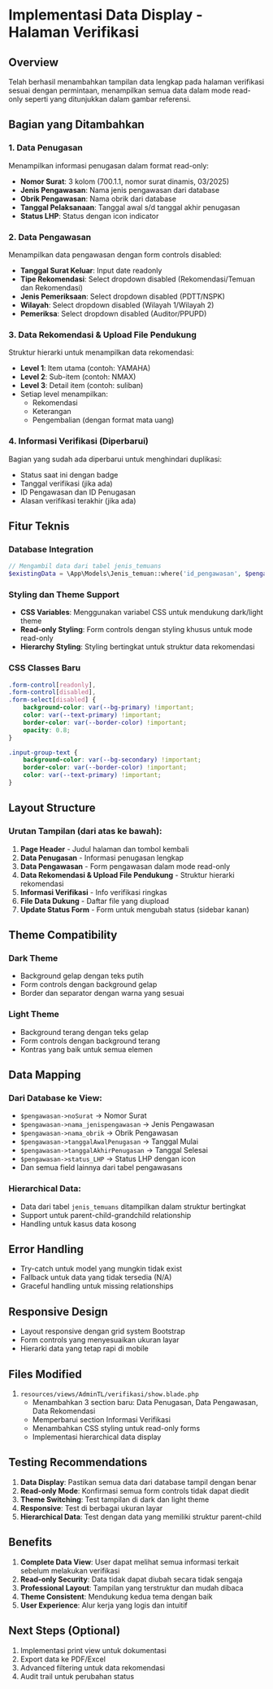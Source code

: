 # Implementasi Data Display - Halaman Verifikasi

## Overview
Telah berhasil menambahkan tampilan data lengkap pada halaman verifikasi sesuai dengan permintaan, menampilkan semua data dalam mode read-only seperti yang ditunjukkan dalam gambar referensi.

## Bagian yang Ditambahkan

### 1. **Data Penugasan**
Menampilkan informasi penugasan dalam format read-only:
- **Nomor Surat**: 3 kolom (700.1.1, nomor surat dinamis, 03/2025)
- **Jenis Pengawasan**: Nama jenis pengawasan dari database
- **Obrik Pengawasan**: Nama obrik dari database  
- **Tanggal Pelaksanaan**: Tanggal awal s/d tanggal akhir penugasan
- **Status LHP**: Status dengan icon indicator

### 2. **Data Pengawasan**
Menampilkan data pengawasan dengan form controls disabled:
- **Tanggal Surat Keluar**: Input date readonly
- **Tipe Rekomendasi**: Select dropdown disabled (Rekomendasi/Temuan dan Rekomendasi)
- **Jenis Pemeriksaan**: Select dropdown disabled (PDTT/NSPK)
- **Wilayah**: Select dropdown disabled (Wilayah 1/Wilayah 2)
- **Pemeriksa**: Select dropdown disabled (Auditor/PPUPD)

### 3. **Data Rekomendasi & Upload File Pendukung**
Struktur hierarki untuk menampilkan data rekomendasi:
- **Level 1**: Item utama (contoh: YAMAHA)
- **Level 2**: Sub-item (contoh: NMAX)
- **Level 3**: Detail item (contoh: suliban)
- Setiap level menampilkan:
  - Rekomendasi
  - Keterangan
  - Pengembalian (dengan format mata uang)

### 4. **Informasi Verifikasi** (Diperbarui)
Bagian yang sudah ada diperbarui untuk menghindari duplikasi:
- Status saat ini dengan badge
- Tanggal verifikasi (jika ada)
- ID Pengawasan dan ID Penugasan
- Alasan verifikasi terakhir (jika ada)

## Fitur Teknis

### Database Integration
```php
// Mengambil data dari tabel jenis_temuans
$existingData = \App\Models\Jenis_temuan::where('id_pengawasan', $pengawasan->id)->get();
```

### Styling dan Theme Support
- **CSS Variables**: Menggunakan variabel CSS untuk mendukung dark/light theme
- **Read-only Styling**: Form controls dengan styling khusus untuk mode read-only
- **Hierarchy Styling**: Styling bertingkat untuk struktur data rekomendasi

### CSS Classes Baru
```css
.form-control[readonly], 
.form-control[disabled],
.form-select[disabled] {
    background-color: var(--bg-primary) !important;
    color: var(--text-primary) !important;
    border-color: var(--border-color) !important;
    opacity: 0.8;
}

.input-group-text {
    background-color: var(--bg-secondary) !important;
    border-color: var(--border-color) !important;
    color: var(--text-primary) !important;
}
```

## Layout Structure

### Urutan Tampilan (dari atas ke bawah):
1. **Page Header** - Judul halaman dan tombol kembali
2. **Data Penugasan** - Informasi penugasan lengkap
3. **Data Pengawasan** - Form pengawasan dalam mode read-only
4. **Data Rekomendasi & Upload File Pendukung** - Struktur hierarki rekomendasi
5. **Informasi Verifikasi** - Info verifikasi ringkas
6. **File Data Dukung** - Daftar file yang diupload
7. **Update Status Form** - Form untuk mengubah status (sidebar kanan)

## Theme Compatibility

### Dark Theme
- Background gelap dengan teks putih
- Form controls dengan background gelap
- Border dan separator dengan warna yang sesuai

### Light Theme  
- Background terang dengan teks gelap
- Form controls dengan background terang
- Kontras yang baik untuk semua elemen

## Data Mapping

### Dari Database ke View:
- `$pengawasan->noSurat` → Nomor Surat
- `$pengawasan->nama_jenispengawasan` → Jenis Pengawasan
- `$pengawasan->nama_obrik` → Obrik Pengawasan
- `$pengawasan->tanggalAwalPenugasan` → Tanggal Mulai
- `$pengawasan->tanggalAkhirPenugasan` → Tanggal Selesai
- `$pengawasan->status_LHP` → Status LHP dengan icon
- Dan semua field lainnya dari tabel pengawasans

### Hierarchical Data:
- Data dari tabel `jenis_temuans` ditampilkan dalam struktur bertingkat
- Support untuk parent-child-grandchild relationship
- Handling untuk kasus data kosong

## Error Handling
- Try-catch untuk model yang mungkin tidak exist
- Fallback untuk data yang tidak tersedia (N/A)
- Graceful handling untuk missing relationships

## Responsive Design
- Layout responsive dengan grid system Bootstrap
- Form controls yang menyesuaikan ukuran layar
- Hierarki data yang tetap rapi di mobile

## Files Modified
1. `resources/views/AdminTL/verifikasi/show.blade.php`
   - Menambahkan 3 section baru: Data Penugasan, Data Pengawasan, Data Rekomendasi
   - Memperbarui section Informasi Verifikasi
   - Menambahkan CSS styling untuk read-only forms
   - Implementasi hierarchical data display

## Testing Recommendations
1. **Data Display**: Pastikan semua data dari database tampil dengan benar
2. **Read-only Mode**: Konfirmasi semua form controls tidak dapat diedit
3. **Theme Switching**: Test tampilan di dark dan light theme
4. **Responsive**: Test di berbagai ukuran layar
5. **Hierarchical Data**: Test dengan data yang memiliki struktur parent-child

## Benefits
1. **Complete Data View**: User dapat melihat semua informasi terkait sebelum melakukan verifikasi
2. **Read-only Security**: Data tidak dapat diubah secara tidak sengaja
3. **Professional Layout**: Tampilan yang terstruktur dan mudah dibaca
4. **Theme Consistent**: Mendukung kedua tema dengan baik
5. **User Experience**: Alur kerja yang logis dan intuitif

## Next Steps (Optional)
1. Implementasi print view untuk dokumentasi
2. Export data ke PDF/Excel
3. Advanced filtering untuk data rekomendasi
4. Audit trail untuk perubahan status
